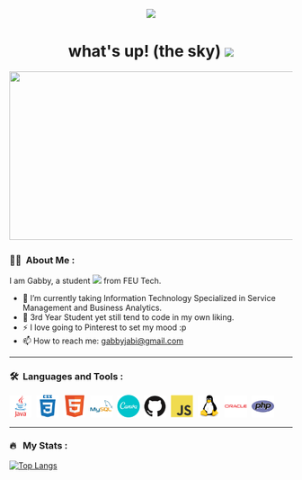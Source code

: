 <p align="center"><img src="https://cdna.artstation.com/p/assets/images/images/042/631/286/original/bryan-rodriguez-belchibia-1-rightspeed.gif?1635037562" width="150"/></p>

<h1 align="center">what's up! (the sky) <img src="https://static.vecteezy.com/system/resources/previews/024/997/204/non_2x/3d-illustration-of-cloud-on-transparent-background-for-illustration-digital-composition-and-architecture-visualization-generative-ai-free-png.png" width="60"></h1>

<p align="center"><img src="https://64.media.tumblr.com/6d2bf68a8019a75422e38bf0fd7b2b97/tumblr_oj2q2nqG401ucpx1qo1_500.gif" width="600" height="300"  /></p>

### :woman_technologist: &nbsp;About Me :

I am Gabby, a student <img src="https://media.giphy.com/media/WUlplcMpOCEmTGBtBW/giphy.gif" width="30"> from FEU Tech.

- 🔭 I’m currently taking Information Technology Specialized in Service Management and Business Analytics.
- 🌱 3rd Year Student yet still tend to code in my own liking.
- ⚡ I love going to Pinterest to set my mood :p
- 📫 How to reach me: gabbyjabi@gmail.com

---

### 🛠 &nbsp;Languages and Tools :

<p>
<img src="https://github.com/devicons/devicon/blob/master/icons/java/java-original-wordmark.svg" title="Java" alt="Java" width="40" height="40"/>&nbsp;
<img src="https://github.com/devicons/devicon/blob/master/icons/css3/css3-plain-wordmark.svg"  title="CSS3" alt="CSS" width="40" height="40"/>&nbsp;
<img src="https://github.com/devicons/devicon/blob/master/icons/html5/html5-original.svg" title="HTML5" alt="HTML" width="40" height="40"/>&nbsp;
<img src="https://github.com/devicons/devicon/blob/master/icons/mysql/mysql-original-wordmark.svg" title="MySQL"  alt="MySQL" width="40" height="40"/>&nbsp;
<img src="https://github.com/devicons/devicon/blob/master/icons/canva/canva-original.svg" title="Canva"  alt="Canva" width="40" height="40"/>&nbsp;
<img src="https://github.com/devicons/devicon/blob/master/icons/github/github-original.svg" title="Github"  alt="Github" width="40" height="40"/>&nbsp;
<img src="https://github.com/devicons/devicon/blob/master/icons/javascript/javascript-original.svg" title="JavaScript"  alt="Javascript" width="40" height="40"/>&nbsp;
<img src="https://github.com/devicons/devicon/blob/master/icons/linux/linux-original.svg" title="Linux"  alt="Linux" width="40" height="40"/>&nbsp;
<img src="https://github.com/devicons/devicon/blob/master/icons/oracle/oracle-original.svg" title="Oracle"  alt="Oracle" width="40" height="40"/>&nbsp;
<img src="https://github.com/devicons/devicon/blob/master/icons/php/php-original.svg" title="Php"  alt="Php" width="40" height="40"/>&nbsp;

</p>

---

### 🔥 &nbsp; My Stats :
[![Top Langs](https://github-readme-stats.vercel.app/api/top-langs/?username=3015avenues&layout=compact&theme=vision-friendly-dark)](https://github.com/anuraghazra/github-readme-stats)
